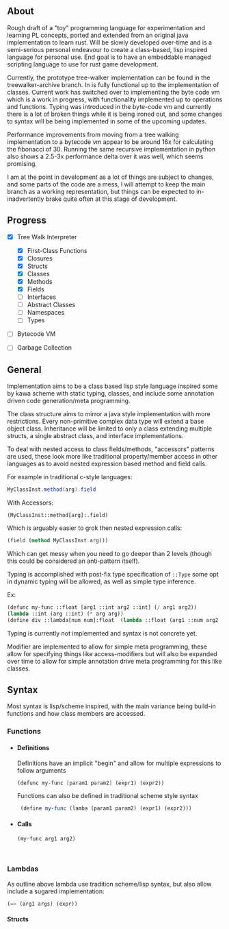 ## About

Rough draft of a "toy" programming language for experimentation and learning PL concepts, ported and extended 
from an original java implementation to learn rust. Will be slowly developed over-time and is a semi-serious 
personal endeavour to create a class-based, lisp inspired language for personal use. End goal is to have an
embeddable managed scripting language to use for rust game development.

Currently, the prototype tree-walker implementation can be found in the treewalker-archive branch. In is fully
functional up to the implementation of classes. Current work has switched over to implementing the byte code vm
which is a work in progress, with functionality implemented up to operations and functions. Typing was introduced
in the byte-code vm and currently there is a lot of broken things while it is being ironed out, and some changes
to syntax will be being implemented in some of the upcoming updates.

Performance improvements from moving from a tree walking implementation to a bytecode vm appear to be around 16x
for calculating the fibonacci of 30. Running the same recursive implementation in python also shows a 2.5-3x
performance delta over it was well, which seems promising.

I am at the point in development as a lot of things are subject to changes, and some parts of the code are a mess,
I will attempt to keep the main branch as a working representation, but things can be expected to in-inadvertently
brake quite often at this stage of development.





## Progress
- [x] Tree Walk Interpreter
    - [x] First-Class Functions
    - [X] Closures
    - [x] Structs
    - [x] Classes
    - [x] Methods
    - [x] Fields
    - [ ] Interfaces
    - [ ] Abstract Classes
    - [ ] Namespaces
    - [ ] Types
- [ ] Bytecode VM
- [ ] Garbage Collection



## General

Implementation aims to be a class based lisp style language inspired some by kawa scheme  with static typing, classes,
and include  some annotation driven code generation/meta programming.

The class structure aims to mirror a java style implementation with more restrictions. Every non-primitive complex
data type will extend a base object class. Inheritance will be limited to only a class extending multiple structs,
a single abstract class, and interface implementations.

To deal with nested access to class fields/methods, "accessors" patterns are used, these look more like traditional
property/member access in other languages as to avoid nested expression based method and field calls.


For example in traditional c-style languages:
```java
MyClassInst.method(arg).field
```

With Accessors:
```
(MyClassInst::method[arg]:.field)
```

Which is arguably easier to grok then nested expression calls:
```lisp
(field (method MyClassInst arg)))
```

Which can get messy when you need to go deeper than 2 levels (though this could be considered an anti-pattern itself).


Typing is accomplished with post-fix type specification of ```::Type``` some opt in dynamic typing will be allowed,
as well as simple type inference.

Ex:
```lisp
(defunc my-func ::float [arg1 ::int arg2 ::int] (/ arg1 arg2))
(lambda ::int (arg ::int) (* arg arg))
(define div ::lambda[num num]:float  (lambda ::float (arg1 ::num arg2 ::num) (/ arg1 arg2))) 
```

Typing is currently not implemented and syntax is not concrete yet.


Modifier are implemented to allow for simple meta programming, these allow for specifying things like access-modifiers
but will also be expanded over time to allow for simple annotation drive meta programming for this like classes.



## Syntax

Most syntax is lisp/scheme inspired, with the main variance being build-in functions and how class members
are accessed.



### Functions

- #### Definitions

     Definitions have an implicit "begin" and allow for multiple expressions to follow arguments

    ```scheme
  (defunc my-func [param1 param2] (expr1) (expr2))
    ```
    
    Functions can also be defined in traditional scheme style syntax
  ```scheme
   (define my-func (lamba (param1 param2) (expr1) (expr2)))
  ```
    

- #### Calls
    ```
    (my-func arg1 arg2)
    ```

<br>

### Lambdas

As outline above lambda use tradition scheme/lisp syntax, but also allow include a sugared implementation:

```scheme
(=> (arg1 args) (expr))
```


#### Structs


